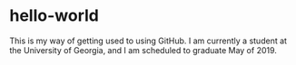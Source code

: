 # hello-world
This is my way of getting used to using GitHub.
I am currently a student at the University of Georgia, and I am scheduled to graduate May of 2019.
